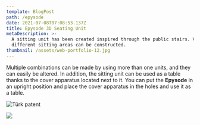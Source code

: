 ```yaml
---
template: BlogPost
path: /epysode
date: 2021-07-08T07:08:53.137Z
title: Epysode 3D Seating Unit
metaDescription: >-
  A sitting unit has been created inspired through the public stairs. Various
  different sitting areas can be constructed.
thumbnail: /assets/web-portfolio-12.jpg
---
```

Multiple combinations can be made by using more than one units, and they can easily be altered.  In addition, the sitting unit can be used as a table thanks to the cover apparatus located next to it. You can put the **Epysode** in an upright position and place the cover apparatus in the holes and use it as a table.

![Türk patent ](/assets/web-portfolio-10.jpg "Ceren Sayar's Seating Unit")

![](/assets/web-portfolio-11.jpg)

